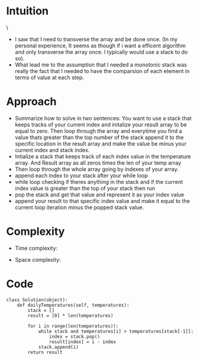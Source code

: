 # Intuition
<!-- Describe your first thoughts on how to solve this problem. -->\
* I saw that I need to transverse the array and be done once. (In my personal experience, It seems as though if i want a efficent algorithm and only transverse the array once. I typically would use a stack to do so).
* What lead me to the assumption that I needed a monotonic stack was really the fact that I needed to have the comparsion of each element in terms of value at each step.

# Approach
<!-- Describe your approach to solving the problem. -->
* Summarize how to solve in two sentences: You want to use a stack that keeps tracks of your current index and initalize your result array to be equal to zero. Then loop through the array and everytime you find a value thats greater than the top number of the stack append it to the specific location in the result array and make the value be minus your current index and stack index.
* Intialize a stack that keeps track of each index value in the temperature array. And Result array as all zeros times the len of your temp array
* Then loop through the whole array going by indexes of your array.
* append each index to your stack after your while loop
* while loop checking if theres anything in the stack and if the current index value is greater than the top of your stack then run
* pop the stack and get that value and represent it as your index value
* append your result to that specific index value and make it equal to the current loop iteration minus the popped stack value.

# Complexity
- Time complexity:
<!-- Add your time complexity here, e.g. $$O(n)$$ -->

- Space complexity:
<!-- Add your space complexity here, e.g. $$O(n)$$ -->

# Code
```
class Solution(object):
    def dailyTemperatures(self, temperatures):
        stack = []
        result = [0] * len(temperatures) 

        for i in range(len(temperatures)):
            while stack and temperatures[i] > temperatures[stack[-1]]:
                index = stack.pop()
                result[index] = i - index
            stack.append(i)
        return result

        
```